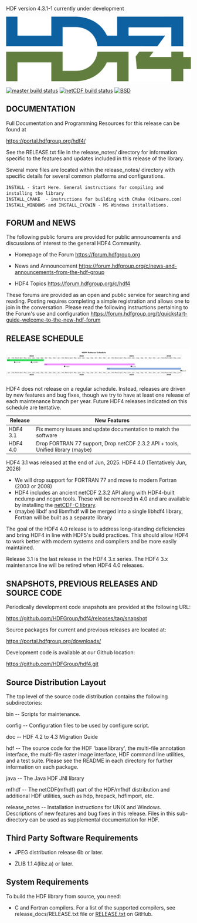 HDF version 4.3.1-1 currently under development

![HDF Logo](doc/img/HDF4.png)

[![master build status](https://img.shields.io/github/actions/workflow/status/HDFGroup/hdf4/main.yml?branch=master&label=master)](https://github.com/HDFGroup/hdf4/actions?query=branch%3Amaster)
[![netCDF build status](https://img.shields.io/github/actions/workflow/status/HDFGroup/hdf4/netcdf.yml?branch=master&label=netCDF)](https://github.com/HDFGroup/hdf4/actions?query=branch%3Amaster)
[![BSD](https://img.shields.io/badge/License-BSD-blue.svg)](https://github.com/HDFGroup/hdf4/blob/master/COPYING)

DOCUMENTATION
-------------
Full Documentation and Programming Resources for this release can be found at

   https://portal.hdfgroup.org/hdf4/

See the RELEASE.txt file in the release\_notes/ directory for information specific
to the features and updates included in this release of the library.

Several more files are located within the release\_notes/ directory with specific
details for several common platforms and configurations.

    INSTALL - Start Here. General instructions for compiling and installing the library
    INSTALL_CMAKE  - instructions for building with CMake (Kitware.com)
    INSTALL_WINDOWS and INSTALL_CYGWIN - MS Windows installations.


FORUM and NEWS
--------------
The following public forums are provided for public announcements and discussions
of interest to the general HDF4 Community.

   - Homepage of the Forum
   https://forum.hdfgroup.org

   - News and Announcement
   https://forum.hdfgroup.org/c/news-and-announcements-from-the-hdf-group

   - HDF4 Topics
   https://forum.hdfgroup.org/c/hdf4

These forums are provided as an open and public service for searching and reading.
Posting requires completing a simple registration and allows one to join in the
conversation.  Please read the following instructions pertaining to the Forum's
use and configuration
    https://forum.hdfgroup.org/t/quickstart-guide-welcome-to-the-new-hdf-forum


RELEASE SCHEDULE
----------------

![HDF4 release schedule](doc/img/release-schedule.png) 

HDF4 does not release on a regular schedule. Instead, releases are driven by
new features and bug fixes, though we try to have at least one release of each
maintenance branch per year. Future HDF4 releases indicated on this schedule
are tentative.

| Release  | New Features |
| -------- | ------------ |
| HDF4 3.1 | Fix memory issues and update documentation to match the software
| HDF4 4.0 | Drop FORTRAN 77 support, Drop netCDF 2.3.2 API + tools, Unified library (maybe) |

HDF4 3.1 was released at the end of Jun, 2025.
HDF4 4.0 (Tentatively Jun, 2026)
* We will drop support for FORTRAN 77 and move to modern Fortran (2003 or 2008)
* HDF4 includes an ancient netCDF 2.3.2 API along with HDF4-built ncdump and ncgen tools. These will be removed in 4.0 and are available by installing the [netCDF-C library](https://github.com/Unidata/netcdf-c).
* (maybe) libdf and libmfhdf will be merged into a single libhdf4 library, Fortran will be built as a separate library

The goal of the HDF4 4.0 release is to address long-standing deficiencies
and bring HDF4 in line with HDF5's build practices. This should allow HDF4
to work better with modern systems and compilers and be more easily
maintained.

Release 3.1 is the last release in the HDF4 3.x series.  The HDF4 3.x maintenance line will be retired when HDF4 4.0 releases.


SNAPSHOTS, PREVIOUS RELEASES AND SOURCE CODE
--------------------------------------------
Periodically development code snapshots are provided at the following URL:
    
   https://github.com/HDFGroup/hdf4/releases/tag/snapshot

Source packages for current and previous releases are located at:

   https://portal.hdfgroup.org/downloads/

Development code is available at our Github location:
    
   https://github.com/HDFGroup/hdf4.git


Source Distribution Layout
--------------------------

 The top level of the source code distribution contains the following
 subdirectories:

   bin    -- Scripts for maintenance.

   config -- Configuration files to be used by configure script.

   doc    -- HDF 4.2 to 4.3 Migration Guide

   hdf    -- The source code for the HDF 'base library', the multi-file
             annotation interface, the multi-file raster image interface,
             HDF command line utilities, and a test suite.
             Please see the README in each directory for further
             information on each package.

   java   -- The Java HDF JNI library

   mfhdf  -- The netCDF(mfhdf) part of the HDF/mfhdf distribution and
             additional HDF utilities, such as hdp, hrepack, hdfimport, etc.

   release\_notes --
             Installation instructions for UNIX and Windows.
             Descriptions of new features and bug fixes in this release.
             Files in this sub-directory can be used as supplemental
             documentation for HDF.


Third Party Software Requirements
---------------------------------
  * JPEG distribution release 6b or later.

  * ZLIB 1.1.4(libz.a) or later.


System Requirements
-------------------
 To build the HDF library from source, you need:

   * C and Fortran compilers. For a list of the supported compilers,
     see release_docs/RELEASE.txt file or [RELEASE.txt](https://github.com/HDFGroup/hdf4/blob/hdf4.3.0/release_notes/RELEASE.txt) on GitHub.
